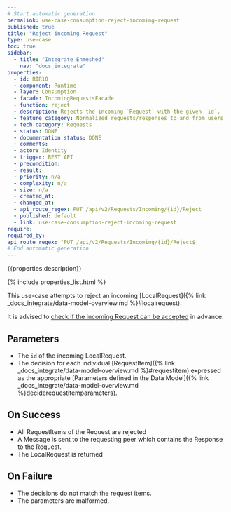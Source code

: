 ```yaml
---
# Start automatic generation
permalink: use-case-consumption-reject-incoming-request
published: true
title: "Reject incoming Request"
type: use-case
toc: true
sidebar:
  - title: "Integrate Enmeshed"
    nav: "docs_integrate"
properties:
  - id: RIR10
  - component: Runtime
  - layer: Consumption
  - facade: IncomingRequestsFacade
  - function: reject
  - description: Rejects the incoming `Request` with the given `id`.
  - feature category: Normalized requests/responses to and from users
  - tech category: Requests
  - status: DONE
  - documentation status: DONE
  - comments:
  - actor: Identity
  - trigger: REST API
  - precondition:
  - result:
  - priority: n/a
  - complexity: n/a
  - size: n/a
  - created_at:
  - changed_at:
  - api_route_regex: PUT /api/v2/Requests/Incoming/{id}/Reject
  - published: default
  - link: use-case-consumption-reject-incoming-request
require:
required_by:
api_route_regex: ^PUT /api/v2/Requests/Incoming/{id}/Reject$
# End automatic generation
---
```


{{properties.description}}

{% include properties_list.html %}

This use-case attempts to reject an incoming [LocalRequest]({% link _docs_integrate/data-model-overview.md %}#localrequest).

It is advised to [check if the incoming Request can be accepted](/use-case-consumption-check-if-incoming-request-can-be-rejected) in advance.

## Parameters

- The `id` of the incoming LocalRequest.
- The decision for each individual [RequestItem]({% link _docs_integrate/data-model-overview.md %}#requestitem)
  expressed as the appropriate [Parameters defined in the Data Model]({% link _docs_integrate/data-model-overview.md %}deciderequestitemparameters).

## On Success

- All RequestItems of the Request are rejected
- A Message is sent to the requesting peer which contains the Response to the Request.
- The LocalRequest is returned

## On Failure

- The decisions do not match the request items.
- The parameters are malformed.
